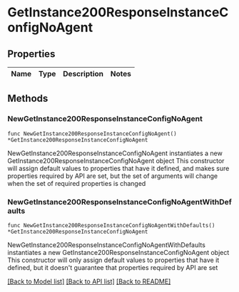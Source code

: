 # GetInstance200ResponseInstanceConfigNoAgent

## Properties

Name | Type | Description | Notes
------------ | ------------- | ------------- | -------------

## Methods

### NewGetInstance200ResponseInstanceConfigNoAgent

`func NewGetInstance200ResponseInstanceConfigNoAgent() *GetInstance200ResponseInstanceConfigNoAgent`

NewGetInstance200ResponseInstanceConfigNoAgent instantiates a new GetInstance200ResponseInstanceConfigNoAgent object
This constructor will assign default values to properties that have it defined,
and makes sure properties required by API are set, but the set of arguments
will change when the set of required properties is changed

### NewGetInstance200ResponseInstanceConfigNoAgentWithDefaults

`func NewGetInstance200ResponseInstanceConfigNoAgentWithDefaults() *GetInstance200ResponseInstanceConfigNoAgent`

NewGetInstance200ResponseInstanceConfigNoAgentWithDefaults instantiates a new GetInstance200ResponseInstanceConfigNoAgent object
This constructor will only assign default values to properties that have it defined,
but it doesn't guarantee that properties required by API are set


[[Back to Model list]](../README.md#documentation-for-models) [[Back to API list]](../README.md#documentation-for-api-endpoints) [[Back to README]](../README.md)


